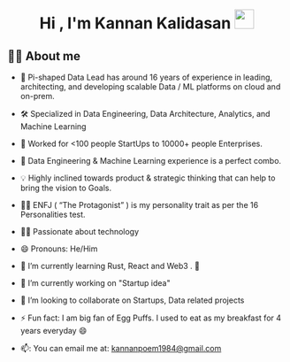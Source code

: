 <h1 align="center">Hi , I'm Kannan Kalidasan <img src="https://media.giphy.com/media/hvRJCLFzcasrR4ia7z/giphy.gif" width="35"></h1>


## :sassy_man:  About me

- 🚩 Pi-shaped Data Lead has around 16 years of experience in leading, architecting, and developing scalable Data / ML platforms on cloud and on-prem.
- 🛠 Specialized in Data Engineering, Data Architecture, Analytics, and Machine Learning
- 🧢 Worked for <100 people StartUps to 10000+ people Enterprises. 
- 💎 Data Engineering & Machine Learning experience is a perfect combo.
- 💡 Highly inclined towards product & strategic thinking that can help to bring the vision to Goals.
- 👨🏻 ENFJ ( “The Protagonist” ) is my personality trait as per the 16 Personalities test.
- 👨‍💻 Passionate about technology

- 😄 Pronouns: He/Him
- 🌱 I’m currently learning Rust, React and Web3 . 🤖
- 🔭 I’m currently working on "Startup idea"
- 👯 I’m looking to collaborate on Startups, Data related projects
- ⚡ Fun fact: I am big fan of Egg Puffs. I used to eat as my breakfast for 4 years everyday 😄 
- 📫: You can email me at: kannanpoem1984@gmail.com

